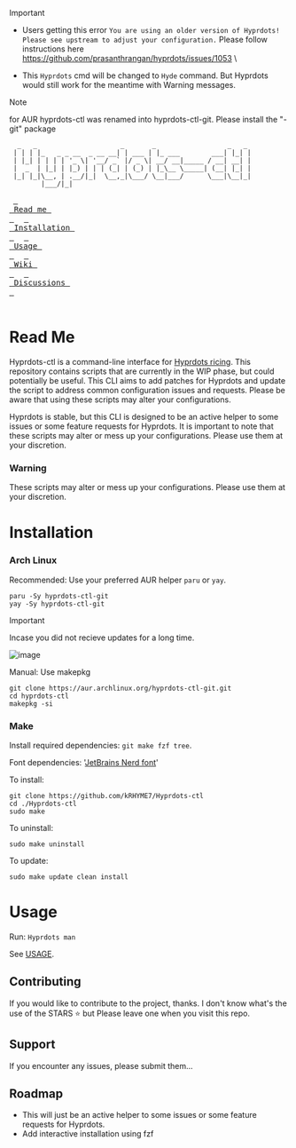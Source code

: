 > [!Important]
> * Users getting this error ``` You are using an older version of Hyprdots! Please see upstream to adjust your configuration. ```
>  Please follow instructions here https://github.com/prasanthrangan/hyprdots/issues/1053 \
>
> * This ```Hyprdots``` cmd will be changed to ``` Hyde ``` command. But Hyprdots would still work for the meantime with Warning messages.


> [!Note]
> for AUR
> hyprdots-ctl was renamed into hyprdots-ctl-git. Please install the "-git" package


```
  _   _                     _       _                  _   _ 
 | | | |_   _ _ __  _ __ __| | ___ | |_ ___        ___| |_| |
 | |_| | | | | '_ \| '__/ _` |/ _ \| __/ __|_____ / __| __| |
 |  _  | |_| | |_) | | | (_| | (_) | |_\__ \_____| (__| |_| |
 |_| |_|\__, | .__/|_|  \__,_|\___/ \__|___/      \___|\__|_|
        |___/|_|                                             
```
&ensp;[<kbd> <br> Read me <br> </kbd>](#read-me)&ensp;
&ensp;[<kbd> <br> Installation <br> </kbd>](#installation)&ensp;
&ensp;[<kbd> <br> Usage <br> </kbd>](#usage)&ensp;
&ensp;[<kbd> <br> Wiki <br> </kbd>](https://github.com/kRHYME7/Hyprdots-ctl/wiki)&ensp;
&ensp;[<kbd> <br> Discussions <br> </kbd>](https://github.com/kRHYME7/Hyprdots-ctl/discussions)&ensp;
<br><br>
# Read Me

Hyprdots-ctl is a command-line interface for [Hyprdots ricing](https://github.com/prasanthrangan/hyprdots). This repository contains scripts that are currently in the WIP phase, but could potentially be useful. This CLI aims to add patches for Hyprdots and update the script to address common configuration issues and requests. Please be aware that using these scripts may alter your configurations.

Hyprdots is stable, but this CLI is designed to be an active helper to some issues or some feature requests for Hyprdots. It is important to note that these scripts may alter or mess up your configurations. Please use them at your discretion.

### Warning

These scripts may alter or mess up your configurations. Please use them at your discretion.

# Installation

### Arch Linux

Recommended: Use your preferred AUR helper `paru` or `yay`.
```
paru -Sy hyprdots-ctl-git
yay -Sy hyprdots-ctl-git
```
> [!Important]
> Incase you did not recieve updates for a long time.

![image](https://github.com/kRHYME7/Hyprdots-ctl/assets/53417443/60dd1d75-e38b-4a15-a5f6-2f002fbb4d2a)


Manual: Use makepkg
```
git clone https://aur.archlinux.org/hyprdots-ctl-git.git
cd hyprdots-ctl
makepkg -si
```

### Make

Install required dependencies: `git make fzf tree`.

Font dependencies: '[JetBrains Nerd font](https://github.com/ryanoasis/nerd-fonts)'

To install: 
```
git clone https://github.com/kRHYME7/Hyprdots-ctl
cd ./Hyprdots-ctl
sudo make
```

To uninstall: 
```
sudo make uninstall
```

To update: 
```
sudo make update clean install
```

# Usage

Run: `Hyprdots man`

 See [USAGE](https://raw.githubusercontent.com/kRHYME7/Hyprdots-ctl/master/USAGE.md).


## Contributing

If you would like to contribute to the project, thanks.
I don't know what's the use of the STARS ⭐ but Please leave one when you visit this repo. 

## Support

If you encounter any issues, please submit them...

## Roadmap

+ This will just be an active helper to some issues or some feature requests for Hyprdots.
+ Add interactive installation using fzf



